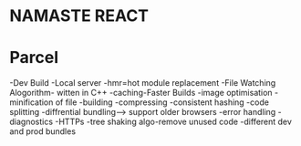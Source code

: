 # NAMASTE REACT

# Parcel
-Dev Build
-Local server
-hmr=hot module replacement
-File Watching Alogorithm- witten in C++
-caching-Faster Builds
-image optimisation
-minification of file
-building
-compressing
-consistent hashing
-code splitting
-diffrential bundling--> support older browsers
-error handling
-diagnostics
-HTTPs
-tree shaking algo-remove unused code 
-different dev and prod bundles



